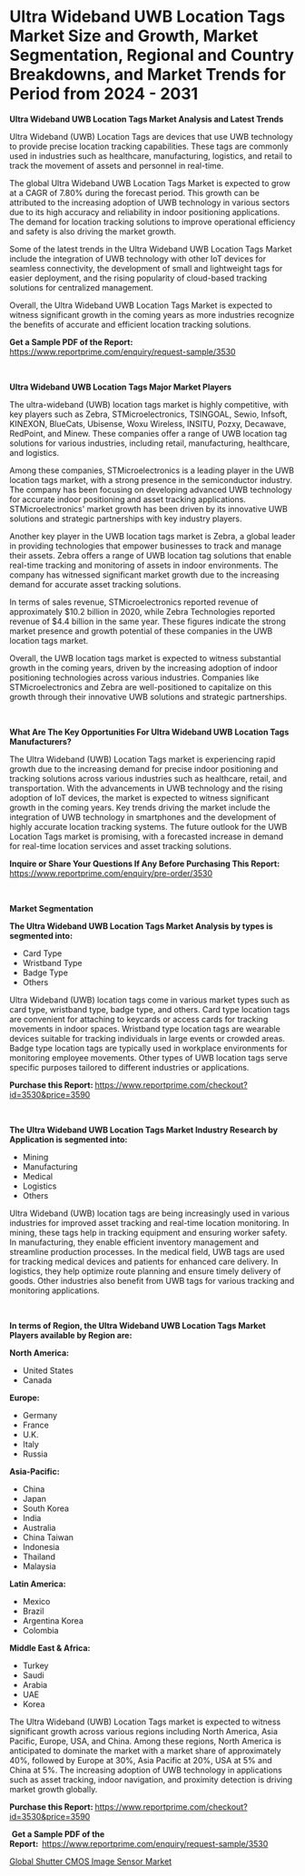 <p><h1>Ultra Wideband UWB Location Tags Market Size and Growth, Market Segmentation, Regional and Country Breakdowns, and Market Trends for Period from 2024 -  2031</h1></p><p><strong>Ultra Wideband UWB Location Tags Market Analysis and Latest Trends</strong></p>
<p><p>Ultra Wideband (UWB) Location Tags are devices that use UWB technology to provide precise location tracking capabilities. These tags are commonly used in industries such as healthcare, manufacturing, logistics, and retail to track the movement of assets and personnel in real-time.</p><p>The global Ultra Wideband UWB Location Tags Market is expected to grow at a CAGR of 7.80% during the forecast period. This growth can be attributed to the increasing adoption of UWB technology in various sectors due to its high accuracy and reliability in indoor positioning applications. The demand for location tracking solutions to improve operational efficiency and safety is also driving the market growth.</p><p>Some of the latest trends in the Ultra Wideband UWB Location Tags Market include the integration of UWB technology with other IoT devices for seamless connectivity, the development of small and lightweight tags for easier deployment, and the rising popularity of cloud-based tracking solutions for centralized management.</p><p>Overall, the Ultra Wideband UWB Location Tags Market is expected to witness significant growth in the coming years as more industries recognize the benefits of accurate and efficient location tracking solutions.</p></p>
<p><strong>Get a Sample PDF of the Report:&nbsp;</strong> <a href="https://www.reportprime.com/enquiry/request-sample/3530">https://www.reportprime.com/enquiry/request-sample/3530</a></p>
<p>&nbsp;</p>
<p><strong>Ultra Wideband UWB Location Tags Major Market Players</strong></p>
<p><p>The ultra-wideband (UWB) location tags market is highly competitive, with key players such as Zebra, STMicroelectronics, TSINGOAL, Sewio, Infsoft, KINEXON, BlueCats, Ubisense, Woxu Wireless, INSITU, Pozxy, Decawave, RedPoint, and Minew. These companies offer a range of UWB location tag solutions for various industries, including retail, manufacturing, healthcare, and logistics.</p><p>Among these companies, STMicroelectronics is a leading player in the UWB location tags market, with a strong presence in the semiconductor industry. The company has been focusing on developing advanced UWB technology for accurate indoor positioning and asset tracking applications. STMicroelectronics' market growth has been driven by its innovative UWB solutions and strategic partnerships with key industry players.</p><p>Another key player in the UWB location tags market is Zebra, a global leader in providing technologies that empower businesses to track and manage their assets. Zebra offers a range of UWB location tag solutions that enable real-time tracking and monitoring of assets in indoor environments. The company has witnessed significant market growth due to the increasing demand for accurate asset tracking solutions.</p><p>In terms of sales revenue, STMicroelectronics reported revenue of approximately $10.2 billion in 2020, while Zebra Technologies reported revenue of $4.4 billion in the same year. These figures indicate the strong market presence and growth potential of these companies in the UWB location tags market.</p><p>Overall, the UWB location tags market is expected to witness substantial growth in the coming years, driven by the increasing adoption of indoor positioning technologies across various industries. Companies like STMicroelectronics and Zebra are well-positioned to capitalize on this growth through their innovative UWB solutions and strategic partnerships.</p></p>
<p>&nbsp;</p>
<p><strong>What Are The Key Opportunities For Ultra Wideband UWB Location Tags Manufacturers?</strong></p>
<p><p>The Ultra Wideband (UWB) Location Tags market is experiencing rapid growth due to the increasing demand for precise indoor positioning and tracking solutions across various industries such as healthcare, retail, and transportation. With the advancements in UWB technology and the rising adoption of IoT devices, the market is expected to witness significant growth in the coming years. Key trends driving the market include the integration of UWB technology in smartphones and the development of highly accurate location tracking systems. The future outlook for the UWB Location Tags market is promising, with a forecasted increase in demand for real-time location services and asset tracking solutions.</p></p>
<p><strong>Inquire or Share Your Questions If Any Before Purchasing This Report:</strong> <a href="https://www.reportprime.com/enquiry/pre-order/3530">https://www.reportprime.com/enquiry/pre-order/3530</a></p>
<p>&nbsp;</p>
<p><strong>Market Segmentation</strong></p>
<p><strong>The Ultra Wideband UWB Location Tags Market Analysis by types is segmented into:</strong></p>
<p><ul><li>Card Type</li><li>Wristband Type</li><li>Badge Type</li><li>Others</li></ul></p>
<p><p>Ultra Wideband (UWB) location tags come in various market types such as card type, wristband type, badge type, and others. Card type location tags are convenient for attaching to keycards or access cards for tracking movements in indoor spaces. Wristband type location tags are wearable devices suitable for tracking individuals in large events or crowded areas. Badge type location tags are typically used in workplace environments for monitoring employee movements. Other types of UWB location tags serve specific purposes tailored to different industries or applications.</p></p>
<p><strong>Purchase this Report:&nbsp;</strong><a href="https://www.reportprime.com/checkout?id=3530&price=3590">https://www.reportprime.com/checkout?id=3530&price=3590</a></p>
<p>&nbsp;</p>
<p><strong>The Ultra Wideband UWB Location Tags Market Industry Research by Application is segmented into:</strong></p>
<p><ul><li>Mining</li><li>Manufacturing</li><li>Medical</li><li>Logistics</li><li>Others</li></ul></p>
<p><p>Ultra Wideband (UWB) location tags are being increasingly used in various industries for improved asset tracking and real-time location monitoring. In mining, these tags help in tracking equipment and ensuring worker safety. In manufacturing, they enable efficient inventory management and streamline production processes. In the medical field, UWB tags are used for tracking medical devices and patients for enhanced care delivery. In logistics, they help optimize route planning and ensure timely delivery of goods. Other industries also benefit from UWB tags for various tracking and monitoring applications.</p></p>
<p>&nbsp;</p>
<p><strong>In terms of Region, the Ultra Wideband UWB Location Tags Market Players available by Region are:</strong></p>
<p>
    <p> <strong> North America: </strong>
        <ul>
            <li>United States</li>
            <li>Canada</li>
        </ul>
        </p> 
    <p> <strong> Europe: </strong>
        <ul>
            <li>Germany</li>
            <li>France</li>
            <li>U.K.</li>
            <li>Italy</li>
            <li>Russia</li>
        </ul>
        </p> 
    <p> <strong> Asia-Pacific: </strong>
        <ul>
            <li>China</li>
            <li>Japan</li>
            <li>South Korea</li>
            <li>India</li>
            <li>Australia</li>
            <li>China Taiwan</li>
            <li>Indonesia</li>
            <li>Thailand</li>
            <li>Malaysia</li>
        </ul>
        </p> 
    <p> <strong> Latin America: </strong>
        <ul>
            <li>Mexico</li>
            <li>Brazil</li>
            <li>Argentina Korea</li>
            <li>Colombia</li>
        </ul>
        </p> 
    <p> <strong> Middle East & Africa: </strong>
        <ul>
            <li>Turkey</li>
            <li>Saudi</li>
            <li>Arabia</li>
            <li>UAE</li>
            <li>Korea</li>
        </ul>
    </p>
    </p>
<p><p>The Ultra Wideband (UWB) Location Tags market is expected to witness significant growth across various regions including North America, Asia Pacific, Europe, USA, and China. Among these regions, North America is anticipated to dominate the market with a market share of approximately 40%, followed by Europe at 30%, Asia Pacific at 20%, USA at 5% and China at 5%. The increasing adoption of UWB technology in applications such as asset tracking, indoor navigation, and proximity detection is driving market growth globally.</p></p>
<p><strong>Purchase this Report: </strong><a href="https://www.reportprime.com/checkout?id=3530&price=3590">https://www.reportprime.com/checkout?id=3530&price=3590</a></p>
<p>&nbsp;<strong>Get a Sample PDF of the Report:&nbsp;&nbsp;</strong><a href="https://www.reportprime.com/enquiry/request-sample/3530">https://www.reportprime.com/enquiry/request-sample/3530</a></p>
<p><strong></strong></p>
<p><p><a href="https://github.com/ChiragRP21/Market-Research-Report-List-4/blob/main/global-shutter-cmos-image-sensor-market.md">Global Shutter CMOS Image Sensor Market</a></p></p>